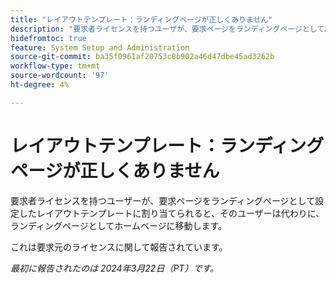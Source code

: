 ```yaml
---
title: "レイアウトテンプレート：ランディングページが正しくありません"
description: "要求者ライセンスを持つユーザが、要求ページをランディングページとして設定したレイアウトテンプレートに割り当てられた場合、そのユーザは代わりに、ランディングページとしてホームページに移動します。"
hidefromtoc: true
feature: System Setup and Administration
source-git-commit: ba35f0961af20753c8b902a46d47dbe45ad3262b
workflow-type: tm+mt
source-wordcount: '97'
ht-degree: 4%

---
```



# レイアウトテンプレート：ランディングページが正しくありません

要求者ライセンスを持つユーザーが、要求ページをランディングページとして設定したレイアウトテンプレートに割り当てられると、そのユーザーは代わりに、ランディングページとしてホームページに移動します。

これは要求元のライセンスに関して報告されています。

_最初に報告されたのは 2024年3月22日（PT）です。_


